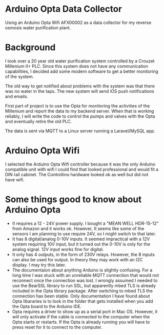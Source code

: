 # Arduino Opta Data Collector
Using an Arduino Opta Wifi AFX00002 as a data collector for my reverse osmosis water purification plant. 

# Background
I took over a 20 year old water purification system controlled by a Crouzet Millenium II+ PLC. Since this system does not have any communication capabilities, I decided add some modern software to get a better monitoring of the system.

The old way to get notified about problems with the system was that there was no water in the taps. The new system will send iOS push notifications and emails.

First part of project is to use the Opta for monitoring the activities of the Millenium and report the data to my backend server. When that is working reliably, I will write the code to control the pumps and valves with the Opta and eventually retire the old PLC.

The data is sent via MQTT to a Linux server running a Laravel/MySQL app. 

# Arduino Opta Wifi
I selected the Arduino Opta Wifi controller because it was the only Arduino compatible unit with wifi I could find that looked professional and would fit a DIN rail cabinet. The Controllino hardware looked ok as well but did not have wifi.

# Some things good to know about Arduino Opta
* It requires a 12 - 24V power supply. I bought a "MEAN WELL HDR-15-12" from Amazon and it works ok. However, It seems like some of the sensors I am planning to use require 24V, so I might switch to that later.
* It has 8 digital/analog 0-10V inputs. It seemed impractical with a 12V system requiring 10V input, but it turned out the 0-10V is only for the analog signal. 12V input works fine for digital.
* It only has 4 outputs, in the form of 230V relays. However, the 8 inputs can also be used for output. In theory they may work with an I2C display. I may try this later.
* The documentaion about anything Arduino is slightly confusing. For a long time I was stuck with an unreliable MQTT connection that would not reconnect once the connection was lost. I wrongly assumed I needed to use the BearSSL library to run SSL, but apparently mbed TLS is already included in the Opta library package. After switching to mbed TLS the connection has been stable. Only documentation I have found about Opta libararies is to look in the folder that gets installed when you add the Opta board to the Arduino IDE.
* Opta requires a driver to show up as a serial port in Mac OS. However, it will only activate if the cable is connected to the computer when the Opta starts or restarts. If the Opta is already running you will have to press reset for it to connect to the computer.
